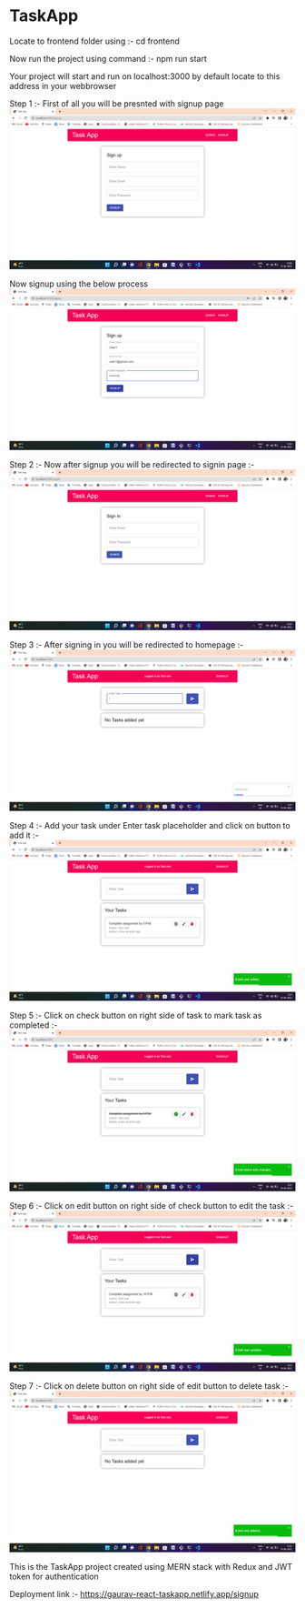 # TaskApp
Locate to frontend folder using :- cd frontend

Now run the project using command :- npm run start

Your project will start and run on localhost:3000 by default locate to this address in your webbrowser

Step 1 :- First of all you will be presnted with signup page
![Img1](signup.png)

Now signup using the below process
![Img1](signupprocess.png)

Step 2 :- Now after signup you will be redirected to signin page :- 
![Img1](signin.png)

Step 3 :- After signing in you will be redirected to homepage :-
![Img1](Homepage.png)

Step 4 :- Add your task under Enter task placeholder and click on button to add it :- 
![Img1](Add%20task.png)

Step 5 :- Click on check button on right side of task to mark task as completed :- 
![Img1](change_task_status.png)

Step 6 :- Click on edit button on right side of check button to edit the task  :- 
![Img1](update_task.png)

Step 7 :- Click on delete button on right side of edit button to delete task  :- 
![Img1](delete_task.png)

This is the TaskApp project created using MERN stack with Redux and JWT token for authentication

Deployment link :- https://gaurav-react-taskapp.netlify.app/signup



